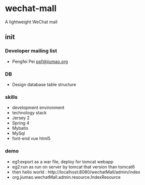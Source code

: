 # wechat-mall
A lightweight WeChat mall

## init

### Developer mailing list
* Pengfei Pei <ppf@jiumao.org>

### DB
* Design database table structure

### skills
* development environment
* technology stack 
* Jersey 2
* Spring 4
* Mybatis
* MySql
* font-end vue html5


### demo
* eg1:export as a war file, deploy for tomcat webapp
* eg2:run as run on server by tomcat that version than tomcat6
* then hello world : http://localhost:8080/wechatMall/admin/index 
* org.jiumao.wechatMall.admin.resource.IndexResource